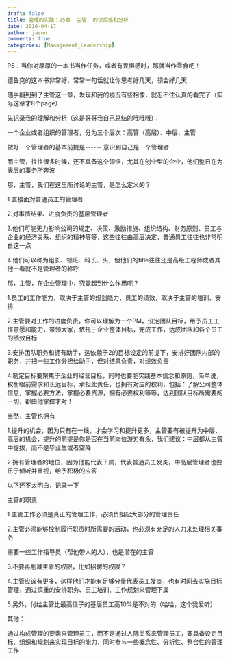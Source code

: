 ```yaml
---
draft: false
title: 管理的实践：25章  主管  的读后感和分析
date: 2016-04-17
author: jason
comments: true
categories: [Management_Leadership]
---
```

PS：当你对厚厚的一本书当作任务，或者有畏惧感时，那就当作零食吧！

德鲁克的这本书非常好，常常一句话就让你思考好几天，领会好几天

随手翻到到了主管这一章，发现和我的境况有些相像，就忍不住认真的看完了（实际这章才8个page）

先记录我的理解和分析（这是哥哥我自己总结的哦哦哦）：

一个企业或者组织的管理者，分为三个层次：高管（高层）、中层、主管

做好一个管理者的基本前提是------ 意识到自己是一个管理者

而主管，往往很多时候，还不具备这个领悟，尤其在创业型的企业，他们整日在为表层的事务所奔波

那，主管，我们在这里所讨论的主管，是怎么定义的？

1.直接面对普通员工的管理者

2.对事情结果、进度负责的基层管理者

3.他们可能无力影响公司的规定、决策、激励措施、组织结构、财务原则、员工与企业的经济关系、组织的精神等等，这些往往由高层决定，普通员工往往也非常明白这一点

4.他们可以称为组长、领班、科长、头，但他们的title往往还是高级工程师或者其他一看就不是管理者的称呼

那，主管，在企业管理中，究竟起到什么作用呢？

1.员工的工作能力，取决于主管的规划能力，员工的绩效，取决于主管的培训、安排

2.主管要对工作的进度负责，你可以理解为一个PM，设定团队目标，给予员工工作意愿和能力，带领大家，依托于企业整体目标，完成工作，达成团队和各个员工的绩效目标

3.安排团队职务和拥有助手，这依赖于2的目标设定的前提下，安排好团队内部的职务，并把一些工作分担给助手，但对结果负责，对绩效负责

4.制定目标要聚焦于企业的经营目标，同时也要能实践基本信念和原则，简单说，权衡眼前需求和长远目标，承担此责任，也拥有对应的权利，包括：了解公司整体信息，掌握必要方法，掌握必要资源，拥有必要权利等等，达到团队目标所需要的一切，都由他掌控才对！

当然，主管也拥有

1.提升的机会，因为只有在一线，才会学习和提升更多，主管要有被提升为中层、高层的机会，提升的前提是你是否在当前岗位游刃有余，我们建议：中层都从主管中提拔，而不是毕业生或者空降

2.拥有管理者的地位，因为他能代表下属，代表普通员工发炎，中高层管理者也要乐于倾听并重视，给予积极的应答

以下还不太明白，记录一下

主管的职责

1.主管工作必须是真正的管理工作，必须负担起大部分的管理责任

2.主管必须能够控制履行职责时所需要的活动，也必须有充足的人力来处理相关事务

需要一些工作指导员（帮他带人的人），也是潜在的主管

3.不要再削减主管的权限，比如招聘的权限？

4.主管应该有更多，这样他们才能有足够分量代表员工发炎，也有时间去实施目标管理，通过慎重的安排职务、员工培训、工作规划来管理下属

5.另外，付给主管比最高信子的基层员工高10%是不对的（哈哈，这个我爱听）

其他：

通过构成管理的要素来管理员工，而不是通过人际关系来管理员工，要具备设定目标、组织和规划来实现目标的能力，同时参与一些概念性、分析性、整合性的管理工作
